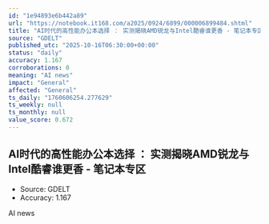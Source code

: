 ```yaml
---
id: "1e94893e6b442a89"
url: "https://notebook.it168.com/a2025/0924/6899/000006899484.shtml"
title: "AI时代的高性能办公本选择 ： 实测揭晓AMD锐龙与Intel酷睿谁更香 - 笔记本专区"
source: "GDELT"
published_utc: "2025-10-16T06:30:00+00:00"
status: "daily"
accuracy: 1.167
corroborations: 0
meaning: "AI news"
impact: "General"
affected: "General"
ts_daily: "1760606254.277629"
ts_weekly: null
ts_monthly: null
value_score: 0.672
---
```

## AI时代的高性能办公本选择 ： 实测揭晓AMD锐龙与Intel酷睿谁更香 - 笔记本专区

- Source: GDELT
- Accuracy: 1.167

AI news
